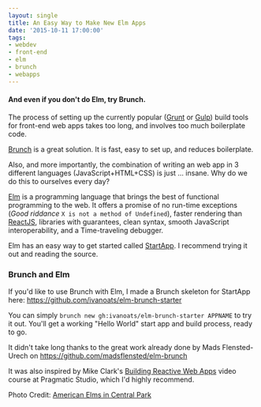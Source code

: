 ```yaml
---
layout: single
title: An Easy Way to Make New Elm Apps
date: '2015-10-11 17:00:00'
tags:
- webdev
- front-end
- elm
- brunch
- webapps
---
```


#### And even if you don't do Elm, try Brunch.

The process of setting up the currently popular ([Grunt]() or [Gulp]()) build tools for front-end web apps takes too long, and involves too much boilerplate code.

[Brunch](http://brunch.io) is a great solution. It is fast, easy to set up, and reduces boilerplate.

Also, and more importantly, the combination of writing an web app in 3 different languages (JavaScript+HTML+CSS) is just ... insane. Why do we do this to ourselves every day?

[Elm](http://elm-lang.org) is a programming language that brings the best of functional programming to the web. It offers a promise of no run-time exceptions (*Good riddance* `X is not a method of Undefined`), faster rendering than [ReactJS](https://facebook.github.io/react/), libraries with guarantees, clean syntax, smooth JavaScript interoperability, and a Time-traveling debugger.

Elm has an easy way to get started called [StartApp](https://github.com/evancz/start-app). I recommend trying it out and reading the source.

### Brunch and Elm
If you'd like to use Brunch with Elm, I made a Brunch skeleton for StartApp here:
https://github.com/ivanoats/elm-brunch-starter

You can simply `brunch new gh:ivanoats/elm-brunch-starter APPNAME` to try it out. You'll get a working "Hello World" start app and build process, ready to go.

It didn't take long thanks to the great work already done by Mads Flensted-Urech on 
https://github.com/madsflensted/elm-brunch

It was also inspired by Mike Clark's [Building Reactive Web Apps](https://pragmaticstudio.com/elm) video course at Pragmatic Studio, which I'd highly recommend.

Photo Credit: [American Elms in Central Park](https://www.flickr.com/photos/mikerollinger/539899740)
